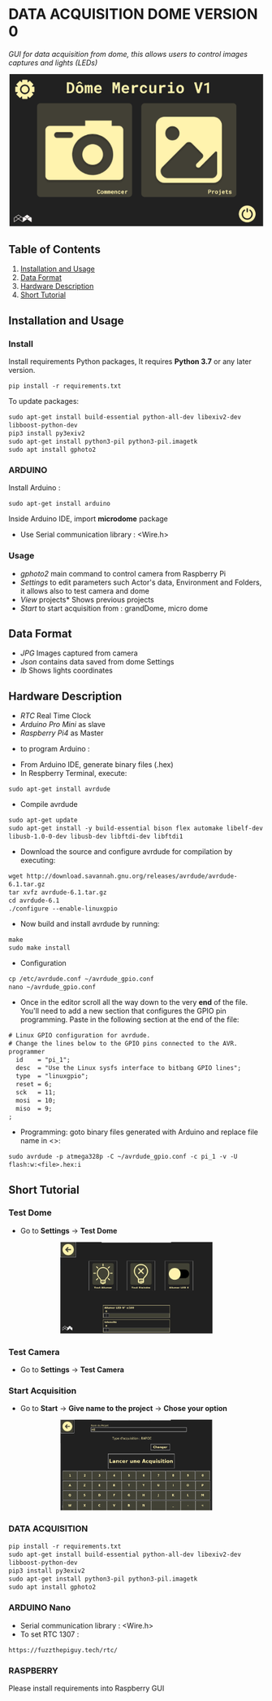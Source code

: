 # DATA ACQUISITION DOME VERSION 0
 *GUI for data acquisition from dome, this allows users to control images captures and lights (LEDs)*

<div style="text-align: center">
<img src="./screens/menu.PNG" alt="front image" width="500"/>
</div>

## Table of Contents
1. [Installation and Usage](#installation-and-usage)
2. [Data Format](#data-format)
3. [Hardware Description](#hardware-description)
4. [Short Tutorial](#short-tutorial)


## Installation and Usage

### Install

Install requirements Python packages, It requires **Python 3.7** or any later version.

```
pip install -r requirements.txt
```
To update packages:

```
sudo apt-get install build-essential python-all-dev libexiv2-dev libboost-python-dev
pip3 install py3exiv2
sudo apt-get install python3-pil python3-pil.imagetk
sudo apt install gphoto2
```
### ARDUINO 

Install Arduino :

```
sudo apt-get install arduino
```

Inside Arduino IDE, import **microdome** package

- Use Serial communication library : <Wire.h> 

### Usage

- *gphoto2* main command to control camera from Raspberry Pi
- *Settings* to edit parameters such Actor's data, Environment and Folders, it allows also to test camera and dome
- *View* projects* Shows previous projects
- *Start* to start acquisition from : grandDome, micro dome

## Data Format
 
- *JPG* Images captured from camera
- *Json* contains data saved from dome Settings 
- *lb* Shows lights coordinates

## Hardware Description 

- *RTC* Real Time Clock 
- *Arduino Pro Mini* as slave 
- *Raspberry Pi4* as Master

* to program Arduino : 

- From Arduino IDE, generate binary files (.hex)
- In Respberry Terminal, execute:
```
sudo apt-get install avrdude
```
- Compile avrdude
```
sudo apt-get update
sudo apt-get install -y build-essential bison flex automake libelf-dev libusb-1.0-0-dev libusb-dev libftdi-dev libftdi1
```
- Download the source and configure avrdude for compilation by executing:
```
wget http://download.savannah.gnu.org/releases/avrdude/avrdude-6.1.tar.gz
tar xvfz avrdude-6.1.tar.gz
cd avrdude-6.1
./configure --enable-linuxgpio
```

- Now build and install avrdude by running:
```
make
sudo make install
```

- Configuration
```
cp /etc/avrdude.conf ~/avrdude_gpio.conf
nano ~/avrdude_gpio.conf
```
- Once in the editor scroll all the way down to the very **end** of the file.  You'll need to add a new section that configures the GPIO pin programming.  Paste in the following section at the end of the file:
```
# Linux GPIO configuration for avrdude.
# Change the lines below to the GPIO pins connected to the AVR.
programmer
  id    = "pi_1";
  desc  = "Use the Linux sysfs interface to bitbang GPIO lines";
  type  = "linuxgpio";
  reset = 6;
  sck   = 11;
  mosi  = 10;
  miso  = 9;
;
```

- Programming: goto binary files generated with Arduino and replace file name in <>:
```
sudo avrdude -p atmega328p -C ~/avrdude_gpio.conf -c pi_1 -v -U flash:w:<file>.hex:i
```

## Short Tutorial

### Test Dome
* Go to **Settings** -> **Test Dome** 
<div style="text-align: center">
<img src="./screens/Reglages_TestDome.PNG" alt="front image" width="300"/>
</div>

### Test Camera
* Go to **Settings** -> **Test Camera** 

### Start Acquisition
* Go to **Start** -> **Give name to the project**  -> **Chose your option** 
<div style="text-align: center">
<img src="./screens/Commencer.PNG" alt="front image" width="300"/>
</div>



### DATA ACQUISITION 
```
pip install -r requirements.txt
sudo apt-get install build-essential python-all-dev libexiv2-dev libboost-python-dev
pip3 install py3exiv2
sudo apt-get install python3-pil python3-pil.imagetk
sudo apt install gphoto2
```
### ARDUINO Nano
- Serial communication library : <Wire.h> 
- To set RTC 1307 : 
```
https://fuzzthepiguy.tech/rtc/
```

### RASPBERRY 
Please install requirements into Raspberry GUI
